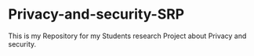 # Privacy-and-security-SRP
This is my Repository for my Students research Project about Privacy and security.
